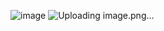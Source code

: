 ![image](https://github.com/Vasanthkarri/WeatherApp-15/assets/95275323/fdab80e8-1aa8-4e8d-9b5a-ff494716701c)
![Uploading image.png…]()
